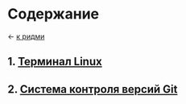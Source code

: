 # Содержание

&larr; [к ридми](../../README.md)

## 1. [Терминал Linux](./linux-terminal.md)
## 2. [Система контроля версий Git](./version-control-system-git.md)
